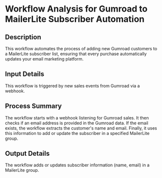 # Workflow Analysis for Gumroad to MailerLite Subscriber Automation

## Description
This workflow automates the process of adding new Gumroad customers to a MailerLite subscriber list, ensuring that every purchase automatically updates your email marketing platform.

## Input Details
This workflow is triggered by new sales events from Gumroad via a webhook.

## Process Summary
The workflow starts with a webhook listening for Gumroad sales. It then checks if an email address is provided in the Gumroad data. If the email exists, the workflow extracts the customer's name and email. Finally, it uses this information to add or update the subscriber in a specified MailerLite group.

## Output Details
The workflow adds or updates subscriber information (name, email) in a MailerLite group.

